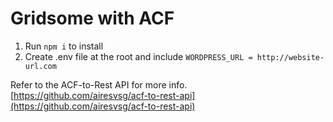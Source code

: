 # Gridsome with ACF

1. Run `npm i` to install 
2. Create .env file at the root and include `WORDPRESS_URL = http://website-url.com`

Refer to the ACF-to-Rest API for more info. [https://github.com/airesvsg/acf-to-rest-api](https://github.com/airesvsg/acf-to-rest-api)
